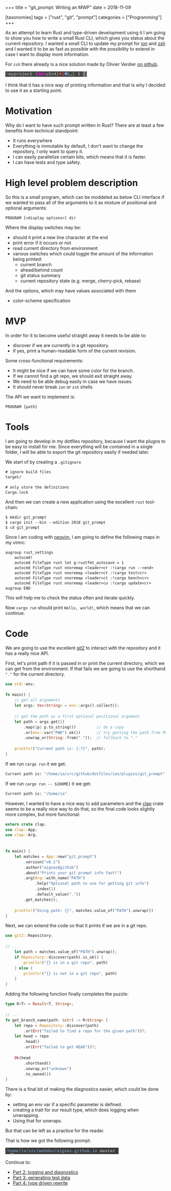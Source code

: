 +++
title = "git_prompt: Writing an MWP"
date = 2018-11-09

[taxonomies]
tags = ["rust", "git", "prompt"]
categories = ["Programming"]
+++

As an attempt to learn Rust and type-driven development using it I am going
to show you how to write a small Rust CLI, which gives you status about the
current repository.  I wanted a small CLI to update my prompt for [ion][ion]
and [zsh][zsh] and I wanted it to be as fast as possible with the possibility
to extend in case I want to display more information.

<!-- more -->

For `zsh` there already is a nice solution made by Olivier Verdier [on github][od-prompt].

![zsh-git-prompt-example][od-prompt-img]

I think that it has a nice way of printing information and that is why I decided to use it as a starting point.

# Motivation

Why do I want to have such prompt written in Rust?  There are at least a few benefits from technical standpoint:
- It runs everywhere
- Everything is immutable by default, I don't want to change the repository, I only want to query it.
- I can easily parallelize certain bits, which means that it is faster.
- I can have tests and type safety.

# High level problem description

So this is a small program, which can be moddeled as below CLI interface if we wanted to pass all of the arguments to it as mixture of positional and optional arguments:
```
PROGRAM [<display options>] dir
```

Where the display switches may be:
- should it print a new line character at the end
- print error if it occurs or not
- read current directory from environment
- various switches which could toggle the amount of the information being printed:
    - current branch
    - ahead/behind count
    - git status summary
    - current repository state (e.g. merge, cherry-pick, rebase)

And the options, which may have values associated with them
- color-scheme specification

# MVP

In order for it to become useful straight away it needs to be able to:

* discover if we are currently in a git repository.
* if yes, print a human-readable form of the current revision.

Some cross-functional requirements:

* It might be nice if we can have some color for the branch.
* If we cannot find a git repo, we should exit straight away.
* We need to be able debug easily in case we have issues.
* It should never break `ion` or `zsh` shells.

The API we want to implement is:
```
PROGRAM [path]
```

# Tools

I am going to develop in my dotfiles repository, because I want the plugns to
be easy to install for me. Since everything will be contained in a single
folder, I will be able to export the git repository easily if needed later.

We start of by creating a `.gitignore`
```
# ignore build files
target/

# only store the definitions
Cargo.lock
```

And then we can create a new application using the excellent `rust` tool-chain:
```
$ mkdir git_prompt
$ cargo init --bin --edition 2018 git_prompt
$ cd git_prompt
```

Since I am coding with [neovim][nvim], I am going to define the following maps
in my vimrc:
```vim
augroup rust_settings
    autocmd!
    autocmd FileType rust let g:rustfmt_autosave = 1
    autocmd FileType rust nnoremap <leader>cr :!cargo run --<end>
    autocmd FileType rust nnoremap <leader>ct :!cargo test<cr>
    autocmd FileType rust nnoremap <leader>ct :!cargo bench<cr>
    autocmd FileType rust nnoremap <leader>cu :!cargo update<cr>
augroup END
```

This will help me to check the status often and iterate quickly.

Now `cargo run` should print `Hello, world!`, which means that we can continue.

# Code

We are going to use the excellent [git2][git2-crate] to interact with the
repository and it has a really nice API.

First, let's print path if it is passed in or print the current directory,
which we can get from the environment. If that fails we are going to use the
shorthand `"."` for the current directory.

```rust
use std::env;

fn main() {
    // get all arguments
    let args: Vec<String> = env::args().collect();

    // get the path as a first optional positional argument
    let path = args.get(1)
        .map(|p| p.to_string())         // do a copy
        .or(env::var("PWD").ok())       // try getting the path from PWD env var
        .unwrap_or(String::from("."));  // fallback to "."

    println!("Current path is: {:?}", path);
}
```
If we run `cargo run` it we get:
```sh
Current path is: "/home/ia/src/github/dotfiles/ion/plugins/git_prompt"
```

If we run `cargo run -- ${HOME}` it we get:
```sh
Current path is: "/home/ia"
```

However, I wanted to have a nice way to add parameters and the
[clap][clap-crate] crate seems to be a really nice way to do that, so the final
code looks slightly more complex, but more functional:

```rust
extern crate clap;
use clap::App;
use clap::Arg;


fn main() {
    let matches = App::new("git_prompt")
        .version("v0.1")
        .author("aignas@github")
        .about("Prints your git prompt info fast!")
        .arg(Arg::with_name("PATH")
             .help("Optional path to use for getting git info")
             .index(1)
             .default_value("."))
        .get_matches();

    println!("Using path: {}", matches.value_of("PATH").unwrap())
}
```

Next, we can extend the code so that it prints if we are in a git repo.
```rust
use git2::Repository;

// ...
    let path = matches.value_of("PATH").unwrap();
    if Repository::discover(path).is_ok() {
        println!("{} is in a git repo", path)
    } else {
        println!("{} is not in a git repo", path)
    }
}
```

Adding the following function finally completes the puzzle:
```rust
type R<T> = Result<T, String>;

// ...
fn get_branch_name(path: &str) -> R<String> {
    let repo = Repository::discover(path)
        .or(Err("failed to find a repo for the given path"))?;
    let head = repo
        .head()
        .or(Err("failed to get HEAD"))?;

    Ok(head
        .shorthand()
        .unwrap_or("unknown")
        .to_owned())
}
```

There is a final bit of making the diagnostics easier, which could be done by:
- setting an env var if a specific parameter is defined.
- creating a trait for our result type, which does logging when unwrapping.
- Using that for unwraps.

But that can be left as a practice for the reader.

That is how we got the following prompt:

![final result][mwp-img]

Continue to:
- [Part 2: logging and diagnostics][part-02]
- [Part 3: generating test data][part-03]
- [Part 4: type driven rewrite][part-04]

[part-01]: ./blog/git_prompt_01/index.md
[part-02]: ./blog/git_prompt_02/index.md
[part-03]: ./blog/git_prompt_03/index.md
[part-04]: ./blog/git_prompt_04/index.md

[ion]: https://github.com/redox-os/ion
[zsh]: https://ohmyz.sh/
[od-prompt]: https://github.com/olivierverdier/zsh-git-prompt "github repository"
[od-prompt-img]: od-prompt-img.png
[mwp-img]: mwp.png
[nvim]: https://github.com/neovim/neovim
[git2-crate]: https://docs.rs/crate/git2/0.7.5
[clap-crate]: https://docs.rs/crate/clap/2.32.0
